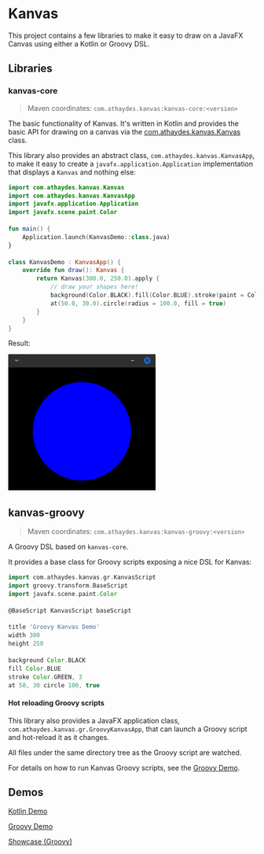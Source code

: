 # Kanvas

This project contains a few libraries to make it easy to draw on a JavaFX Canvas using
either a Kotlin or Groovy DSL.

## Libraries

### kanvas-core

> Maven coordinates: `com.athaydes.kanvas:kanvas-core:<version>`

The basic functionality of Kanvas. It's written in Kotlin and provides the basic API for drawing on a canvas
via the [com.athaydes.kanvas.Kanvas](kanvas-core/src/main/kotlin/com/athaydes/kanvas/kanvas.kt) class.

This library also provides an abstract class, `com.athaydes.kanvas.KanvasApp`, to make it easy to create a
`javafx.application.Application` implementation that displays a `Kanvas` and nothing else:

```kotlin
import com.athaydes.kanvas.Kanvas
import com.athaydes.kanvas.KanvasApp
import javafx.application.Application
import javafx.scene.paint.Color

fun main() {
    Application.launch(KanvasDemo::class.java)
}

class KanvasDemo : KanvasApp() {
    override fun draw(): Kanvas {
        return Kanvas(300.0, 250.0).apply {
            // draw your shapes here!
            background(Color.BLACK).fill(Color.BLUE).stroke(paint = Color.GREEN, width = 3.0)
            at(50.0, 30.0).circle(radius = 100.0, fill = true)
        }
    }
}
```

Result:

![Kotlin Basic Screenshot](demo/screenshots/basic.png)

## kanvas-groovy

> Maven coordinates: `com.athaydes.kanvas:kanvas-groovy:<version>`

A Groovy DSL based on `kanvas-core`.

It provides a base class for Groovy scripts exposing a nice DSL for Kanvas:

```groovy
import com.athaydes.kanvas.gr.KanvasScript
import groovy.transform.BaseScript
import javafx.scene.paint.Color

@BaseScript KanvasScript baseScript

title 'Groovy Kanvas Demo'
width 300
height 250

background Color.BLACK
fill Color.BLUE
stroke Color.GREEN, 3
at 50, 30 circle 100, true
```

#### Hot reloading Groovy scripts

This library also provides a JavaFX application class, `com.athaydes.kanvas.gr.GroovyKanvasApp`, that can launch a
Groovy script and hot-reload it as it changes.

All files under the same directory tree as the Groovy script are watched.

For details on how to run Kanvas Groovy scripts, see the [Groovy Demo](demo/groovy/).

## Demos

[Kotlin Demo](demo/kotlin/)

[Groovy Demo](demo/groovy/)

[Showcase (Groovy)](demo/groovy/src/showcase.groovy)
